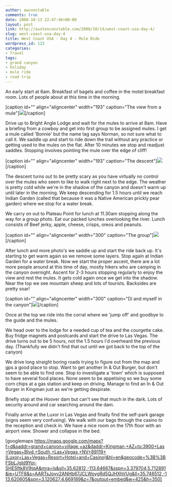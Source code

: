 ```yaml
---
author: awconstable
comments: true
date: 2008-10-13 22:47:46+00:00
layout: post
link: http://austenconstable.com/2008/10/14/west-coast-usa-day-4/
slug: west-coast-usa-day-4
title: West Coast USA - Day 4 - Mule Ride
wordpress_id: 123
categories:
- Travel
tags:
- grand canyon
- holiday
- mule ride
- road trip
---
```


An early start at 6am. Breakfast of bagels and coffee in the motel breakfast room. Lots of people about at this time in the morning.

[caption id="" align="aligncenter" width="193" caption="The view from a mule"][![](http://lh5.ggpht.com/_9ikV2I29FeI/SRsOeuWblGI/AAAAAAAACW8/97FvvQefkUU/s288/IMG_3062.JPG)](http://lh5.ggpht.com/_9ikV2I29FeI/SRsOeuWblGI/AAAAAAAACW8/97FvvQefkUU/s800/IMG_3062.JPG)[/caption]

Drive up to Bright Angle Lodge and wait for the mules to arrive at 8am. Have a briefing from a cowboy and get into first group to be assigned mules. I get a mule called 'Bonnie' but the name tag says Norman, so not sure what to call it. We saddle up and start to ride down the trail without any practice or getting used to the mules on the flat. After 10 minutes we stop and readjust saddles. Stopping involves pointing the mule over the edge of cliff! 

[caption id="" align="aligncenter" width="193" caption="The descent"][![](http://lh4.ggpht.com/_9ikV2I29FeI/SRsOgIn8sII/AAAAAAAACXE/bMrL--zib-g/s288/IMG_3067.JPG)](http://lh4.ggpht.com/_9ikV2I29FeI/SRsOgIn8sII/AAAAAAAACXE/bMrL--zib-g/s800/IMG_3067.JPG)[/caption]

The descent turns out to be pretty scary as you have virtually no control over the mules who seem to like to walk right next to the edge. The weather is pretty cold while we're in the shadow of the canyon and doesn't warm up until later in the morning. We keep descending for 1.5 hours until we reach Indian Garden (called that because it was a Native American prickly pear garden) where we stop for a water break.

We carry on out to Plateau Point for lunch at 11.30am stopping along the way for a group photo. Eat our packed lunches overlooking the river. Lunch consists of Beef jerky, apple, cheese, crisps, oreos and peanuts.

[caption id="" align="aligncenter" width="300" caption="The group"][![](http://lh3.ggpht.com/_9ikV2I29FeI/SRsOuLpzXSI/AAAAAAAACYE/zZU_t7uAINg/s288/IMG_3097.JPG)](http://lh3.ggpht.com/_9ikV2I29FeI/SRsOuLpzXSI/AAAAAAAACYE/zZU_t7uAINg/s800/IMG_3097.JPG)[/caption]

After lunch and more photo's we saddle up and start the ride back up. It's starting to get warm again so we remove some layers. Stop again at Indian Garden for a water break. Now we start the proper ascent, there are a lot more people around at this time of day, mostly hikers who are camping in the canyon overnight. Ascent for 2-3 hours stopping regularly to enjoy the view and rest the mules. It gets cold again once we get into the shadow. Near the top we see mountain sheep and lots of tourists. Backsides are pretty soar! 

[caption id="" align="aligncenter" width="300" caption="Di and myself in the canyon"][![](http://lh6.ggpht.com/_9ikV2I29FeI/SRsOwE9u7VI/AAAAAAAACYQ/LVwLs6Mz3xs/s288/IMG_3102.JPG)](http://lh6.ggpht.com/_9ikV2I29FeI/SRsOwE9u7VI/AAAAAAAACYQ/LVwLs6Mz3xs/s288/IMG_3102.JPG)[/caption]

Once at the top we ride into the corral where we 'jump off' and goodbye to the guide and the mules.

We head over to the lodge for a needed cup of tea and the courgette cake. Buy fridge magnets and postcards and start the drive to Las Vegas. The drive turns out to be 5 hours, not the 1.5 hours I'd overheard the previous day. (Thankfully we didn't find that out until we got back to the top of the canyon)

We drive long straight boring roads trying to figure out from the map and gps a good place to stop. Want to get another In & Out Burger, but don't seem to be able to find one. Stop to investigate a 'town' which is supposed to have several food places. None seem to be appetising so we buy some corn chips at a gas station and keep on driving. Manage to find an In & Out Burger in Kingman just as we're getting despirate. 

Briefly stop at the Hoover dam but can't see that much in the dark. Lots of security around and car searching around the dam.

Finally arrive at the Luxor in Las Vegas and finally find the self-park garage (signs seem very confusing). We walk with our bags through the casino to the reception and check in. We have a nice room on the 17th floor with an airport view. Shower and collapse in the bed.

[googlemaps https://maps.google.com/maps?f=d&saddr=grand+canyon+village,+az&daddr=Kingman,+AZ+to:3900+Las+Vegas+Blvd.+South,+Las+Vegas,+NV+89119+(Luxor+Las+Vegas+Resort+Hotel+and+Casino)&hl=en&geocode=%3B%3BFSbLJgId9Yoi-SHESftk8V9tqA&mra=ls&sll=35.62812,-113.64667&sspn=3.379704,5.712891&ie=UTF8&s=AARTsJoyv2ANHb67JCLWoygRd5QJHXhVUg&ll=35.746512,-113.620605&spn=3.120627,4.669189&z=7&output=embed&w=425&h=350]
